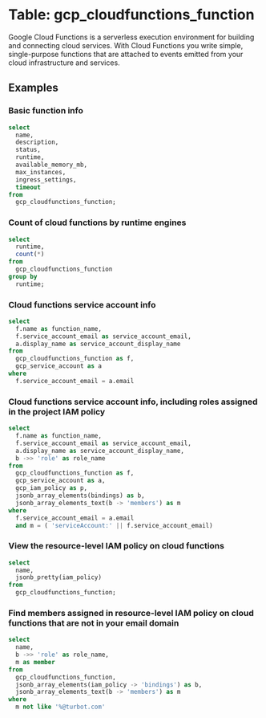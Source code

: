 # Table:  gcp_cloudfunctions_function

Google Cloud Functions is a serverless execution environment for building and connecting cloud services. With Cloud Functions you write simple, single-purpose functions that are attached to events emitted from your cloud infrastructure and services. 

## Examples


### Basic function info

```sql
select
  name,
  description,
  status,
  runtime,
  available_memory_mb,
  max_instances,
  ingress_settings,
  timeout
from
  gcp_cloudfunctions_function;
```


### Count of cloud functions by runtime engines
```sql
select
  runtime,
  count(*)
from
  gcp_cloudfunctions_function
group by
  runtime;
```


### Cloud functions service account info
```sql
select
  f.name as function_name,
  f.service_account_email as service_account_email,
  a.display_name as service_account_display_name
from
  gcp_cloudfunctions_function as f,
  gcp_service_account as a
where 
  f.service_account_email = a.email
```


### Cloud functions service account info, including roles assigned in the project IAM policy
```sql
select
  f.name as function_name,
  f.service_account_email as service_account_email,
  a.display_name as service_account_display_name,
  b ->> 'role' as role_name
from
  gcp_cloudfunctions_function as f,
  gcp_service_account as a,
  gcp_iam_policy as p,
  jsonb_array_elements(bindings) as b,
  jsonb_array_elements_text(b -> 'members') as m
where 
  f.service_account_email = a.email
  and m = ( 'serviceAccount:' || f.service_account_email)
```


### View the resource-level IAM policy on cloud functions
```sql
select
  name,
  jsonb_pretty(iam_policy)
from
  gcp_cloudfunctions_function;
```

### Find members assigned in resource-level IAM policy on cloud functions that are not in your email domain

```sql
select
  name,
  b ->> 'role' as role_name,
  m as member
from
  gcp_cloudfunctions_function,
  jsonb_array_elements(iam_policy -> 'bindings') as b,
  jsonb_array_elements_text(b -> 'members') as m
where
  m not like '%@turbot.com'
```
